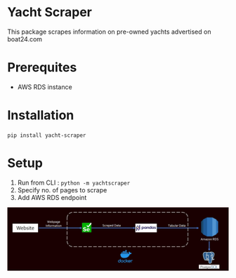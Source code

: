 # Yacht Scraper
This package scrapes information on pre-owned yachts advertised on boat24.com

# Prerequites
- AWS RDS instance

# Installation 
`pip install yacht-scraper`

# Setup 
1. Run from CLI :
`python -m yachtscraper`
2. Specify no. of pages to scrape 
3. Add AWS RDS endpoint

![Diagram](/images/data_flow_diagram.jpg)